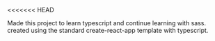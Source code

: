 <<<<<<< HEAD


Made this project to learn typescript and continue learning with sass.  created using the standard create-react-app template with typescript.

